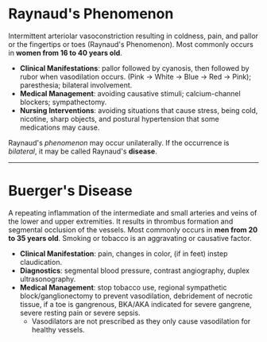 # Raynaud's Phenomenon
Intermittent arteriolar vasoconstriction resulting in coldness, pain, and pallor or the fingertips or toes (Raynaud's Phenomenon). Most commonly occurs in **women from 16 to 40 years old**.
- **Clinical Manifestations**: pallor followed by cyanosis, then followed by rubor when vasodilation occurs. (Pink → White → Blue → Red → Pink); paresthesia; bilateral involvement.
- **Medical Management**: avoiding causative stimuli; calcium-channel blockers; sympathectomy.
- **Nursing Interventions**: avoiding situations that cause stress, being cold, nicotine, sharp objects, and postural hypertension that some medications may cause.

Raynaud's *phenomenon* may occur unilaterally. If the occurrence is *bilateral*, it may be called Raynaud's **disease**.
___
# Buerger's Disease
A repeating inflammation of the intermediate and small arteries and veins of the lower and upper extremities. It results in thrombus formation and segmental occlusion of the vessels. Most commonly occurs in **men from 20 to 35 years old**. Smoking or tobacco is an aggravating or causative factor.
- **Clinical Manifestation**: pain, changes in color, (if in feet) instep claudication.
- **Diagnostics**: segmental blood pressure, contrast angiography, duplex ultrasonography.
- **Medical Management**: stop tobacco use, regional sympathetic block/ganglionectomy to prevent vasodilation, debridement of necrotic tissue, if a toe is gangrenous, BKA/AKA indicated for severe gangrene, severe resting pain or severe sepsis.
	- Vasodilators are not prescribed as they only cause vasodilation for healthy vessels.